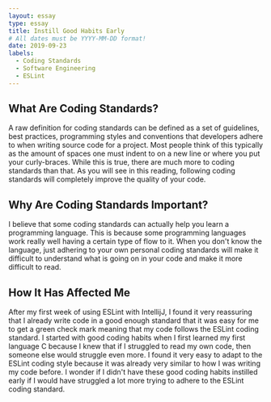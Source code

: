 ```yaml
---
layout: essay
type: essay
title: Instill Good Habits Early
# All dates must be YYYY-MM-DD format!
date: 2019-09-23
labels:
  - Coding Standards
  - Software Engineering
  - ESLint
---
```


## What Are Coding Standards?

A raw definition for coding standards can be defined as a set of guidelines, best practices, programming styles and conventions that developers adhere to when writing source code for a project. Most people think of this typically as the amount of spaces one must indent to on a new line or where you put your curly-braces. While this is true, there are much more to coding standards than that. As you will see in this reading, following coding standards will completely improve the quality of your code.

## Why Are Coding Standards Important?

I believe that some coding standards can actually help you learn a programming language. This is because some programming languages work really well having a certain type of flow to it. When you don't know the language, just adhering to your own personal coding standards will make it difficult to understand what is going on in your code and make it more difficult to read.

## How It Has Affected Me

After my first week of using ESLint with IntellijJ, I found it very reassuring that I already write code in a good enough standard that it was easy for me to get a green check mark meaning that my code follows the ESLint coding standard. I started with good coding habits when I first learned my first language C because I knew that if I struggled to read my own code, then someone else would struggle even more. I found it very easy to adapt to the ESLint coding style because it was already very similar to how I was writing my code before. I wonder if I didn't have these good coding habits instilled early if I would have struggled a lot more trying to adhere to the ESLint coding standard.
